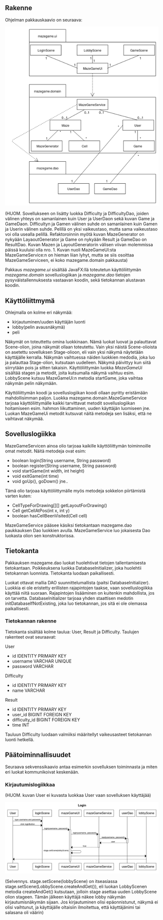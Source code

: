 ## Rakenne

Ohjelman pakkauskaavio on seuraava:

<img src="./kuvat/luokkakaavio.png">

(HUOM. Sovellukseen on lisätty luokka Difficulty ja DifficultyDao, joiden välinen yhteys on samanlainen kuin User ja UserDaon sekä kuvan Game ja GameDaon. Difficultyn ja Gamen välinen suhde on samanlainen kuin Gamen ja Userin välinen suhde. Pelillä on yksi vaikeustaso, mutta sama vaikeustaso voi olla usealla pelillä. Refaktoroinnin myötä kuvan MazeGenerator on nykyään LayaoutGenerator ja Game on nykyään Result ja GameDao on ResultDao. Kuvan Mazen ja LayoutGeneratorin välisen viivan molemmissa päissä kuuluisi olla nro. 1. Kuvan nuoli MazeGameUI:sta MazeGameService:n on hieman liian lyhyt, mutta se siis osoittaa MazeGameServiceen, ei koko mazegame.domain pakkausta)

Pakkaus _mazegame.ui_ sisältää JavaFX:llä toteutetun käyttöliittymän _mazegame.domain_ sovelluslogiikan ja _mazegame.dao_ tietojen pysyväistallennuksesta vastaavan koodin, sekä tietokannan alustavan koodin.

## Käyttöliittmymä

Ohlejmalla on kolme eri näkymää:
- kirjautuminen/uuden käyttäjän luonti
- lobby(pelin avausnäkymä)
- peli

Näkymät on toteuttettu omina luokkinaan. Nämä luokat luovat ja palauttavat Scene-olion, joina näkymät ollaan toteutettu. Vain yksi näistä Scene-olioista on asetettu sovelluksen Stage-olioon, eli vain yksi näkymä näytetään käyttäjälle kerralla. Näkymän vaihtuessa näiden luokkien medodia, joka luo ja palauttaa Stage-olion, kutsutaan uudelleen. Näkymä päivittyy kun siitä siirrytään pois ja sitten takaisin. Käyttöliittymän luokka _MazeGameUi_ sisältää stagen ja metodit, joita kutsumalla näkymä vaihtuu esim. LobbyScene kutsuu MazeGameUi:n metodia startGame, joka vaihtaa näkymän pelin näkymään.

Käyttöliittymän koodi ja sovelluslogiikan koodi ollaan pyritty eristämään mahdollisimman paljon. Luokka mazegame.domain.MazeGameService tarjoaa käyttöliittymälle kaikki tarvittavat metodit sovelluslogiikan hoitamiseen esim. hahmon liikuttaminen, uuden käyttäjän luomiseen jne. Luokan MazeGameUi metodit kutsuvat näitä metodeja sen lisäksi, että ne vaihtavat näkymää.

## Sovelluslogiikka

MazeGameServicen ainoa olio tarjoaa kaikille käyttöliittymän toiminnoille omat metodit. Näitä metodeja ovat esim:

- boolean login(String username, String password)
- boolean register(String username, String password)
- void startGame(int width, int height)
- void exitGame(int time)
- void goUp(), goDown() jne..

Tämä olio tarjoaa käyttöliittymälle myös metodeja sokkelon piirtämistä varten kuten:

- CellTypeForDrawing[][] getLayoutForDrawing()
- Cell getCellAtPos(int x, int y)
- boolean hasCellBeenVisited(Cell cell)

MazeGameService pääsee käsiksi tietokantaan mazegame.dao paukkauksen Dao luokkien avulla. MazeGameService luo jokaisesta Dao luokasta olion sen konstruktorissa.

## Tietokanta

Pakkauksen mazegame.dao luokat huolehtivat tietojen tallentamisesta tietokantaan. Poikkeuksena luokka DatabaseInitializer, joka huolehtii tietokannan luonnista. Tietokanta luodaan paikallisesti.

Luokat ottavat mallia DAO suunnittelumallista (paitsi DatabaseInitializer). Luokkia ei ole eristetty erillisten rajapintojen taakse, vaan sovelluslogiikka käyttää niitä suoraan. Rajapintojen lisääminen on kuitenkin mahdollista, jos on tarvetta. DatabaseInitializer tarjoaa yhden staattisen medotin initDatabaseIfNotExisting, joka luo tietokannan, jos sitä ei ole olemassa paikallisesti.

### Tietokannan rakenne

Tietokanta sisältää kolme taulua: User, Result ja Difficulty. Taulujen rakenteet ovat seuraavat:

User
- id IDENTITY PRIMARY KEY
- username VARCHAR UNIQUE
- password VARCHAR

Difficulty
- id IDENTITY PRIMARY KEY
- name VARCHAR

Result
- id IDENTITY PRIMARY KEY
- user_id BIGINT FOREIGN KEY
- difficulty_id BIGINT FOREIGN KEY
- time INT

Tauluun Difficulty luodaan valmiiksi määritellyt vaikeusasteet tietokannan luonti hetkellä.

## Päätoiminnallisuudet

Seuraava sekvenssikaavio antaa esimerkin sovelluksen toiminnasta ja miten eri luokat kommunikoivat keskenään.

### Kirjautumislogiikkaa

(HUOM. kuvan User ei kuvasta luokkaa User vaan sovelluksen käyttäjää)

<img src="./kuvat/loginSequence.png">

(Selvennys. stage.setScene(lobbyScene) on itseasiassa stage.setScene(LobbyScene.createAndGet()), eli luokan LobbyScenen metodia createAndGet() kutsutaan, jolloin stage asettaa uuden LobbyScene olion stageen. Tämän jälkeen käyttäjä näkee lobby näkymän kirjautumisnäkymän sijaan. Jos kirjautuminen olisi epäonnistunut, näkymä ei olisi vaihtunut, ja käyttäjälle oltaisiin ilmoitettua, että käyttäjänimi tai salasana oli väärin)
